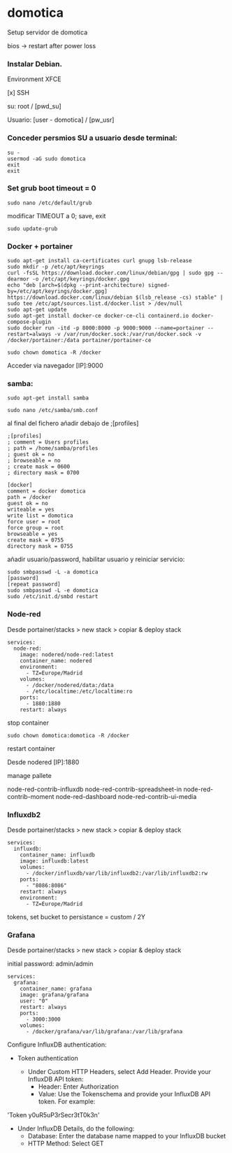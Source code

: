 # domotica
Setup servidor de domotica

bios  -> restart after power loss

### Instalar Debian.

Environment XFCE

[x] SSH

su: root / [pwd_su]

Usuario: [user - domotica] / [pw_usr]

### Conceder persmios SU a usuario desde terminal:

```
su - 
usermod -aG sudo domotica 
exit 
exit 
```

### Set grub boot timeout = 0 

`sudo nano /etc/default/grub`

modificar TIMEOUT a 0; save, exit

`sudo update-grub`

### Docker + portainer 
```
sudo apt-get install ca-certificates curl gnupg lsb-release  
sudo mkdir -p /etc/apt/keyrings  
curl -fsSL https://download.docker.com/linux/debian/gpg | sudo gpg --dearmor -o /etc/apt/keyrings/docker.gpg  
echo "deb [arch=$(dpkg --print-architecture) signed-by=/etc/apt/keyrings/docker.gpg] https://download.docker.com/linux/debian $(lsb_release -cs) stable" | sudo tee /etc/apt/sources.list.d/docker.list > /dev/null  
sudo apt-get update  
sudo apt-get install docker-ce docker-ce-cli containerd.io docker-compose-plugin  
sudo docker run -itd -p 8000:8000 -p 9000:9000 --name=portainer --restart=always -v /var/run/docker.sock:/var/run/docker.sock -v /docker/portainer:/data portainer/portainer-ce
 ```

`sudo chown domotica -R /docker`

Acceder via navegador [IP]:9000

### samba:  

`sudo apt-get install samba`

`sudo nano /etc/samba/smb.conf`

al final del fichero añadir debajo de ;[profiles] 
```
;[profiles] 
; comment = Users profiles 
; path = /home/samba/profiles 
; guest ok = no 
; browseable = no 
; create mask = 0600 
; directory mask = 0700 

[docker] 
comment = docker domotica 
path = /docker 
guest ok = no 
writeable = yes 
write list = domotica 
force user = root 
force group = root 
browseable = yes 
create mask = 0755 
directory mask = 0755 
```

añadir usuario/password, habilitar usuario y reiniciar servicio: 

```
sudo smbpasswd -L -a domotica 
[password] 
[repeat password]  
sudo smbpasswd -L -e domotica 
sudo /etc/init.d/smbd restart 
```

### Node-red 

Desde portainer/stacks > new stack > copiar & deploy stack

```
services: 
  node-red: 
    image: nodered/node-red:latest 
    container_name: nodered 
    environment: 
      - TZ=Europe/Madrid 
    volumes: 
      - /docker/nodered/data:/data 
      - /etc/localtime:/etc/localtime:ro
    ports: 
      - 1880:1880
    restart: always
```
stop container

`sudo chown domotica:domotica -R /docker`
    
restart container

Desde nodered [IP]:1880

manage pallete

node-red-contrib-influxdb 
node-red-contrib-spreadsheet-in 
node-red-contrib-moment 
node-red-dashboard 
node-red-contrib-ui-media 


### Influxdb2 

Desde portainer/stacks > new stack > copiar & deploy stack

```
services:
  influxdb:
    container_name: influxdb
    image: influxdb:latest
    volumes:
      - /docker/influxdb/var/lib/influxdb2:/var/lib/influxdb2:rw
    ports:
      - "8086:8086"
    restart: always
    environment:
      - TZ=Europe/Madrid
```
tokens, set bucket to persistance = custom / 2Y

### Grafana 

Desde portainer/stacks > new stack > copiar & deploy stack

initial password: admin/admin


```
services: 
  grafana: 
    container_name: grafana 
    image: grafana/grafana 
    user: "0" 
    restart: always 
    ports: 
      - 3000:3000 
    volumes: 
      - /docker/grafana/var/lib/grafana:/var/lib/grafana 
```

Configure InfluxDB authentication:

- Token authentication
  
	- Under Custom HTTP Headers, select Add Header. Provide your InfluxDB API token:
		- Header: Enter Authorization
		- Value: Use the Tokenschema and provide your InfluxDB API token. For example:


'Token y0uR5uP3rSecr3tT0k3n'

 - Under InfluxDB Details, do the following:
	- Database: Enter the database name mapped to your InfluxDB bucket
	- HTTP Method: Select GET


